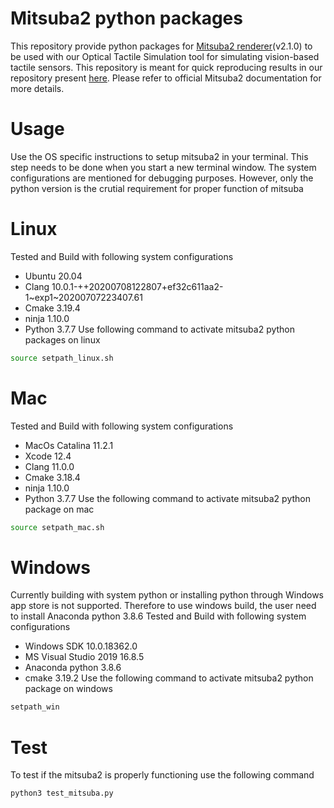 Mitsuba2 python packages
==========================
This repository provide python packages for [Mitsuba2 renderer](https://mitsuba2.readthedocs.io/en/latest/)(v2.1.0) to be used with our Optical Tactile Simulation tool for simulating vision-based tactile sensors. This repository is meant for quick reproducing results in our repository present [here](https://github.com/CMURoboTouch/tactile_optical_simulation). Please refer to official Mitsuba2 documentation for more details. 

Usage
=====
Use the OS specific instructions to setup mitsuba2 in your terminal. This step needs to be done when you start a new terminal window. The system configurations are mentioned for debugging purposes. However, only the python version is the crutial requirement for proper function of mitsuba 

# Linux
Tested and Build with following system configurations 
- Ubuntu 20.04
- Clang 10.0.1-++20200708122807+ef32c611aa2-1~exp1~20200707223407.61
- Cmake 3.19.4
- ninja 1.10.0
- Python 3.7.7
Use following command to activate mitsuba2 python packages on linux
```bash
source setpath_linux.sh
``` 

# Mac
Tested and Build with following system configurations 
- MacOs Catalina 11.2.1
- Xcode 12.4
- Clang 11.0.0
- Cmake 3.18.4
- ninja 1.10.0
- Python 3.7.7
Use the following command to activate mitsuba2 python package on mac
```bash
source setpath_mac.sh
``` 

# Windows
Currently building with system python or installing python through Windows app store is not supported. Therefore to use windows build, the user need to install Anaconda python 3.8.6 
Tested and Build with following system configurations
- Windows SDK 10.0.18362.0
- MS Visual Studio 2019 16.8.5
- Anaconda python 3.8.6
- cmake 3.19.2
Use the following command to activate mitsuba2 python package on windows
```bash
setpath_win
```
Test
=====
To test if the mitsuba2 is properly functioning use the following command
```bash
python3 test_mitsuba.py
```